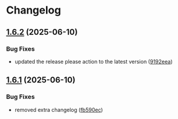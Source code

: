 # Changelog

## [1.6.2](https://github.com/phylax-iam-root/phylax_design/compare/v1.6.1...v1.6.2) (2025-06-10)


### Bug Fixes

* updated the release please action to the latest version ([9192eea](https://github.com/phylax-iam-root/phylax_design/commit/9192eeab951874cc9fbf90312321849ba4f8f1d1))

## [1.6.1](https://github.com/phylax-iam-root/phylax_design/compare/v1.6.0...v1.6.1) (2025-06-10)


### Bug Fixes

* removed extra changelog ([fb590ec](https://github.com/phylax-iam-root/phylax_design/commit/fb590ec1433cb25bf0c626b9ff0ce3901cf2bd75))
